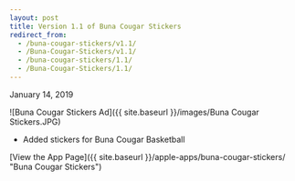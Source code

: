 ```yaml
---
layout: post
title: Version 1.1 of Buna Cougar Stickers
redirect_from:
  - /buna-cougar-stickers/v1.1/
  - /Buna-Cougar-Stickers/v1.1/
  - /buna-cougar-stickers/1.1/
  - /Buna-Cougar-Stickers/1.1/
---
```


January 14, 2019

![Buna Cougar Stickers Ad]({{ site.baseurl }}/images/Buna Cougar Stickers.JPG)

- Added stickers for Buna Cougar Basketball

[View the App Page]({{ site.baseurl }}/apple-apps/buna-cougar-stickers/  "Buna Cougar Stickers")

